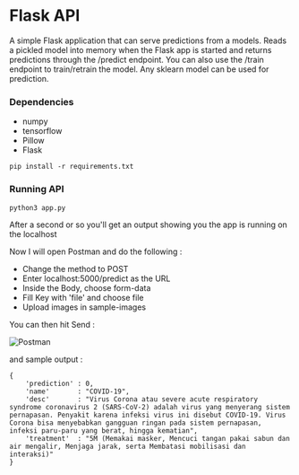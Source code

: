 # Flask API
A simple Flask application that can serve predictions from a models. Reads a pickled model into memory when the Flask app is started and returns predictions through the /predict endpoint. You can also use the /train endpoint to train/retrain the model. Any sklearn model can be used for prediction.

### Dependencies
- numpy
- tensorflow
- Pillow
- Flask

```
pip install -r requirements.txt
```

### Running API
```
python3 app.py
```

After a second or so you'll get an output showing you the app is running on the localhost

Now I will open Postman and do the following :
- Change the method to POST
- Enter localhost:5000/predict as the URL
- Inside the Body, choose form-data
- Fill Key with 'file' and choose file
- Upload images in sample-images

You can then hit Send :

![Postman](https://user-images.githubusercontent.com/62749874/127680063-61886e81-c329-444b-ac66-57551db5bb61.png)

and sample output :
```
{
	'prediction' : 0,
	'name'       : "COVID-19",
	'desc'       : "Virus Corona atau severe acute respiratory syndrome coronavirus 2 (SARS-CoV-2) adalah virus yang menyerang sistem pernapasan. Penyakit karena infeksi virus ini disebut COVID-19. Virus Corona bisa menyebabkan gangguan ringan pada sistem pernapasan, infeksi paru-paru yang berat, hingga kematian",
	'treatment'  : "5M (Memakai masker, Mencuci tangan pakai sabun dan air mengalir, Menjaga jarak, serta Membatasi mobilisasi dan interaksi)"
}
```
